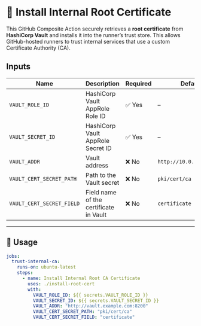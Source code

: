 # 🔐 Install Internal Root Certificate

This GitHub Composite Action securely retrieves a **root certificate** from **HashiCorp Vault**
and installs it into the runner’s trust store.
This allows GitHub-hosted runners to trust internal services that use a custom Certificate Authority (CA).

## Inputs

| Name                      | Description                            | Required | Default                  |
| ------------------------- | -------------------------------------- | -------- | ------------------------ |
| `VAULT_ROLE_ID`           | HashiCorp Vault AppRole Role ID        | ✅ Yes   | –                        |
| `VAULT_SECRET_ID`         | HashiCorp Vault AppRole Secret ID      | ✅ Yes   | –                        |
| `VAULT_ADDR`              | Vault address                          | ❌ No    | `http://10.0.10.10:8200` |
| `VAULT_CERT_SECRET_PATH`  | Path to the Vault secret               | ❌ No    | `pki/cert/ca`            |
| `VAULT_CERT_SECRET_FIELD` | Field name of the certificate in Vault | ❌ No    | `certificate`            |

---

## 🚀 Usage

```YAML
jobs:
  trust-internal-ca:
    runs-on: ubuntu-latest
    steps:
      - name: Install Internal Root CA Certificate
        uses: ./install-root-cert
        with:
          VAULT_ROLE_ID: ${{ secrets.VAULT_ROLE_ID }}
          VAULT_SECRET_ID: ${{ secrets.VAULT_SECRET_ID }}
          VAULT_ADDR: "http://vault.example.com:8200"
          VAULT_CERT_SECRET_PATH: "pki/cert/ca"
          VAULT_CERT_SECRET_FIELD: "certificate"
```
